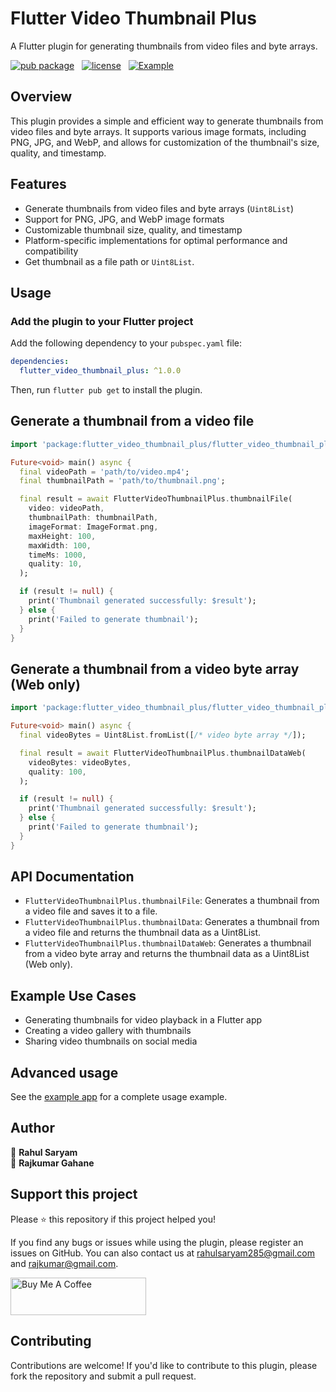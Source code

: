 # Flutter Video Thumbnail Plus

A Flutter plugin for generating thumbnails from video files and byte arrays.

[![pub package](https://img.shields.io/pub/v/flutter_video_thumbnail_plus.svg)](https://pub.dev/packages/flutter_video_thumbnail_plus)
&nbsp;
[![license](https://img.shields.io/github/license/mashape/apistatus.svg)](https://github.com/rahulsaryam285/flutter_video_thumbnail_plus?tab=MIT-1-ov-file)
&nbsp; [![Example](https://img.shields.io/badge/Example-Ex-success)](https://pub.dev/packages/flutter_video_thumbnail_plus/example)

## Overview

This plugin provides a simple and efficient way to generate thumbnails from video files and byte arrays. It supports various image formats, including PNG, JPG, and WebP, and allows for customization of the thumbnail's size, quality, and timestamp.

## Features

- Generate thumbnails from video files and byte arrays (`Uint8List`)
- Support for PNG, JPG, and WebP image formats
- Customizable thumbnail size, quality, and timestamp
- Platform-specific implementations for optimal performance and compatibility
- Get thumbnail as a file path or `Uint8List`.

## Usage

### Add the plugin to your Flutter project

Add the following dependency to your `pubspec.yaml` file:

```yaml
dependencies:
  flutter_video_thumbnail_plus: ^1.0.0
```

Then, run `flutter pub get` to install the plugin.

## Generate a thumbnail from a video file

```dart
import 'package:flutter_video_thumbnail_plus/flutter_video_thumbnail_plus.dart';

Future<void> main() async {
  final videoPath = 'path/to/video.mp4';
  final thumbnailPath = 'path/to/thumbnail.png';

  final result = await FlutterVideoThumbnailPlus.thumbnailFile(
    video: videoPath,
    thumbnailPath: thumbnailPath,
    imageFormat: ImageFormat.png,
    maxHeight: 100,
    maxWidth: 100,
    timeMs: 1000,
    quality: 10,
  );

  if (result != null) {
    print('Thumbnail generated successfully: $result');
  } else {
    print('Failed to generate thumbnail');
  }
}
```

## Generate a thumbnail from a video byte array (Web only)

```dart
import 'package:flutter_video_thumbnail_plus/flutter_video_thumbnail_plus.dart';

Future<void> main() async {
  final videoBytes = Uint8List.fromList([/* video byte array */]);

  final result = await FlutterVideoThumbnailPlus.thumbnailDataWeb(
    videoBytes: videoBytes,
    quality: 100,
  );

  if (result != null) {
    print('Thumbnail generated successfully: $result');
  } else {
    print('Failed to generate thumbnail');
  }
}
```

## API Documentation

- `FlutterVideoThumbnailPlus.thumbnailFile`: Generates a thumbnail from a video file and saves it to a file.
- `FlutterVideoThumbnailPlus.thumbnailData`: Generates a thumbnail from a video file and returns the thumbnail data as a Uint8List.
- `FlutterVideoThumbnailPlus.thumbnailDataWeb`: Generates a thumbnail from a video byte array and returns the thumbnail data as a Uint8List (Web only).

## Example Use Cases

- Generating thumbnails for video playback in a Flutter app
- Creating a video gallery with thumbnails
- Sharing video thumbnails on social media

## Advanced usage

See the [example app](https://github.com/rahulsaryam285/flutter_video_thumbnail_plus) for a complete usage example.

## Author

👤 **Rahul Saryam** <br />
👤 **Rajkumar Gahane**

## Support this project

Please ⭐️ this repository if this project helped you!

If you find any bugs or issues while using the plugin, please register an issues on GitHub. You can also contact us at rahulsaryam285@gmail.com and rajkumar@gmail.com.

<a href="https://www.buymeacoffee.com/albemala" target="_blank"><img src="https://cdn.buymeacoffee.com/buttons/v2/default-yellow.png" alt="Buy Me A Coffee" style="height: 60px !important;width: 217px !important;" ></a>

## Contributing

Contributions are welcome! If you'd like to contribute to this plugin, please fork the repository and submit a pull request.
